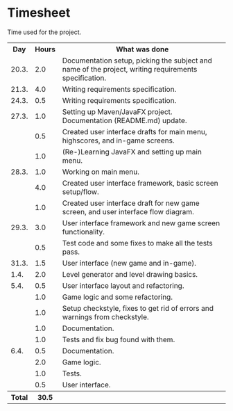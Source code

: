 # Timesheet

Time used for the project.

<table>
  <tr><th>Day</th><th>Hours</th><th>What was done</th></tr>
  <tr><td>20.3.</td><td> 2.0</td><td>Documentation setup, picking the subject and name of the project, writing requirements specification.</td></tr>
  <tr><td>21.3.</td><td> 4.0</td><td>Writing requirements specification.</td></tr>
  <tr><td>24.3.</td><td> 0.5</td><td>Writing requirements specification.</td></tr>
  <tr><td>27.3.</td><td> 1.0</td><td>Setting up Maven/JavaFX project. Documentation (README.md) update.</td></tr>
  <tr><td>     </td><td> 0.5</td><td>Created user interface drafts for main menu, highscores, and in-game screens.</td></tr>
  <tr><td>     </td><td> 1.0</td><td>(Re-)Learning JavaFX and setting up main menu.</td></tr>
  <tr><td>28.3.</td><td> 1.0</td><td>Working on main menu.</td></tr>
  <tr><td>     </td><td> 4.0</td><td>Created user interface framework, basic screen setup/flow.</td></tr>
  <tr><td>     </td><td> 1.0</td><td>Created user interface draft for new game screen, and user interface flow diagram.</td></tr>
  <tr><td>29.3.</td><td> 3.0</td><td>User interface framework and new game screen functionality.</td></tr>
  <tr><td>     </td><td> 0.5</td><td>Test code and some fixes to make all the tests pass.</td></tr>
  <tr><td>31.3.</td><td> 1.5</td><td>User interface (new game and in-game).</td></tr>
  <tr><td>1.4. </td><td> 2.0</td><td>Level generator and level drawing basics.</td></tr>
  <tr><td>5.4. </td><td> 0.5</td><td>User interface layout and refactoring.</td></tr>
  <tr><td>     </td><td> 1.0</td><td>Game logic and some refactoring.</td></tr>
  <tr><td>     </td><td> 1.0</td><td>Setup checkstyle, fixes to get rid of errors and warnings from checkstyle.</td></tr>
  <tr><td>     </td><td> 1.0</td><td>Documentation.</td></tr>
  <tr><td>     </td><td> 1.0</td><td>Tests and fix bug found with them.</td></tr>
  <tr><td>6.4. </td><td> 0.5</td><td>Documentation.</td></tr>
  <tr><td>     </td><td> 2.0</td><td>Game logic.</td></tr>
  <tr><td>     </td><td> 1.0</td><td>Tests.</td></tr>
  <tr><td>     </td><td> 0.5</td><td>User interface.</td></tr>
  <tr><th>Total</th><th>30.5</th><th></th></tr>
</table>
